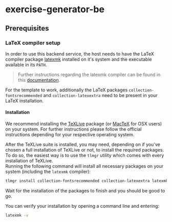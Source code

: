 # exercise-generator-be

## Prerequisites

### LaTeX compiler setup

In order to use this backend service, the host needs to have the LaTeX compiler package [latexmk](https://ctan.org/pkg/latexmk) installed on it's system and the executable available in its `PATH`.

> Further instructions regarding the latexmk compiler can be found in this [documentation](https://mg.readthedocs.io/latexmk.html).

For the template to work, additionally the LaTeX packages `collection-fontsrecommended` and `collection-latexextra` need to be present in your LaTeX installation.


#### Installation

We recommend installing the [TeXLive](https://www.tug.org/texlive/) package (or [MacTeX](https://www.tug.org/mactex/) for OSX users) on your system. For further instructions please follow the official instructions depending for your respective operating system.

After the TeXLive suite is installed, you may need, depending on if you've chosen a full installation of TeXLive or not, to install the required packages. To do so, the easiest way is to use the `tlmgr` utility which comes with every installation of TeXLive.  
Running the following command will install all necessary packages on your system (including the `latexmk` compiler):

```sh
tlmgr install collection-fontsrecommended collection-latexextra latexmk
```

Wait for the installation of the packages to finish and you should be good to go.

You can verify your installation by opening a command line and entering:

```sh
latexmk -v
```

